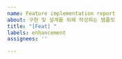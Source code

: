 ```yaml
---
name: Feature implementation report
about: 구현 및 설계를 위해 작성하는 템플릿
title: "[Feat] "
labels: enhancement
assignees: ''

---
```


